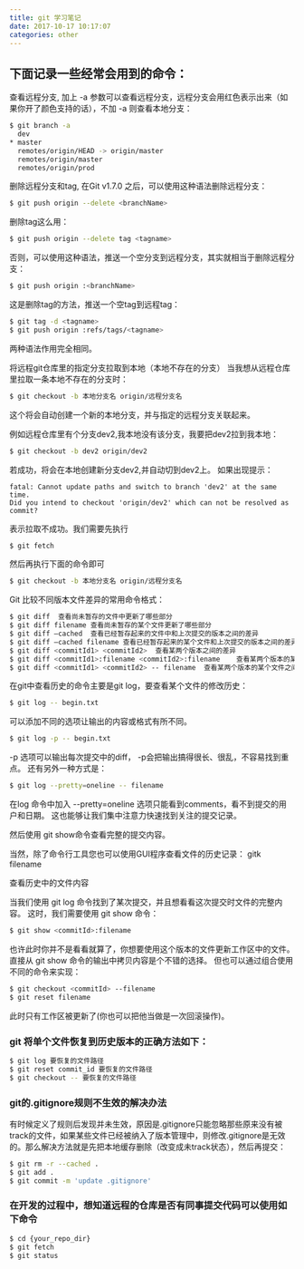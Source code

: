 ```yaml
---
title: git 学习笔记
date: 2017-10-17 10:17:07
categories: other
---
```

## 下面记录一些经常会用到的命令：

查看远程分支, 加上 -a 参数可以查看远程分支，远程分支会用红色表示出来（如果你开了颜色支持的话），不加 -a 则查看本地分支：
``` bash
$ git branch -a
  dev
* master
  remotes/origin/HEAD -> origin/master
  remotes/origin/master
  remotes/origin/prod
```
  
删除远程分支和tag, 在Git v1.7.0 之后，可以使用这种语法删除远程分支：
``` bash
$ git push origin --delete <branchName>
```

删除tag这么用：
``` bash
$ git push origin --delete tag <tagname>
```

否则，可以使用这种语法，推送一个空分支到远程分支，其实就相当于删除远程分支：
``` bash
$ git push origin :<branchName>
```
这是删除tag的方法，推送一个空tag到远程tag：
``` bash
$ git tag -d <tagname>
$ git push origin :refs/tags/<tagname>
```
两种语法作用完全相同。

将远程git仓库里的指定分支拉取到本地（本地不存在的分支）
当我想从远程仓库里拉取一条本地不存在的分支时：
``` bash
$ git checkout -b 本地分支名 origin/远程分支名
```
这个将会自动创建一个新的本地分支，并与指定的远程分支关联起来。

例如远程仓库里有个分支dev2,我本地没有该分支，我要把dev2拉到我本地：
``` bash
$ git checkout -b dev2 origin/dev2
```

若成功，将会在本地创建新分支dev2,并自动切到dev2上。
如果出现提示：

    fatal: Cannot update paths and switch to branch 'dev2' at the same time.
    Did you intend to checkout 'origin/dev2' which can not be resolved as commit?

表示拉取不成功。我们需要先执行
``` bash
$ git fetch
```

然后再执行下面的命令即可
``` bash
$ git checkout -b 本地分支名 origin/远程分支名
```

Git 比较不同版本文件差异的常用命令格式：
``` bash
$ git diff	查看尚未暂存的文件中更新了哪些部分
$ git diff filename	查看尚未暂存的某个文件更新了哪些部分
$ git diff –cached	查看已经暂存起来的文件中和上次提交的版本之间的差异
$ git diff –cached filename	查看已经暂存起来的某个文件和上次提交的版本之间的差异
$ git diff <commitId1> <commitId2>	查看某两个版本之间的差异
$ git diff <commitId1>:filename <commitId2>:filename	查看某两个版本的某个文件之间的差异，方式一
$ git diff <commitId1> <commitId2> -- filename	查看某两个版本的某个文件之间的差异，方式二
```

在git中查看历史的命令主要是git log，要查看某个文件的修改历史：
``` bash
$ git log -- begin.txt
```

可以添加不同的选项让输出的内容或格式有所不同。
``` bash
$ git log -p -- begin.txt
```
-p 选项可以输出每次提交中的diff， -p会把输出搞得很长、很乱，不容易找到重点。
还有另外一种方式是：
``` bash
$ git log --pretty=oneline -- filename
```
在log 命令中加入 --pretty=oneline 选项只能看到comments，看不到提交的用户和日期。
这也能够让我们集中注意力快速找到关注的提交记录。

然后使用 git show命令查看完整的提交内容。

当然，除了命令行工具您也可以使用GUI程序查看文件的历史记录：
gitk filename


查看历史中的文件内容

当我们使用 git log 命令找到了某次提交，并且想看看这次提交时文件的完整内容。
这时，我们需要使用 git show 命令：
``` bash
$ git show <commitId>:filename
```
也许此时你并不是看看就算了，你想要使用这个版本的文件更新工作区中的文件。
直接从 git show 命令的输出中拷贝内容是个不错的选择。
但也可以通过组合使用不同的命令来实现：
``` bash
$ git checkout <commitId> --filename
$ git reset filename
```
此时只有工作区被更新了(你也可以把他当做是一次回滚操作)。

### git 将单个文件恢复到历史版本的正确方法如下：
``` bash
$ git log 要恢复的文件路径
$ git reset commit_id 要恢复的文件路径
$ git checkout -- 要恢复的文件路径
```

### git的.gitignore规则不生效的解决办法
有时候定义了规则后发现并未生效，原因是.gitignore只能忽略那些原来没有被track的文件，如果某些文件已经被纳入了版本管理中，则修改.gitignore是无效的。那么解决方法就是先把本地缓存删除（改变成未track状态），然后再提交：

``` bash
$ git rm -r --cached .
$ git add .
$ git commit -m 'update .gitignore'
```

### 在开发的过程中，想知道远程的仓库是否有同事提交代码可以使用如下命令
``` bash
$ cd {your_repo_dir}
$ git fetch
$ git status
```
